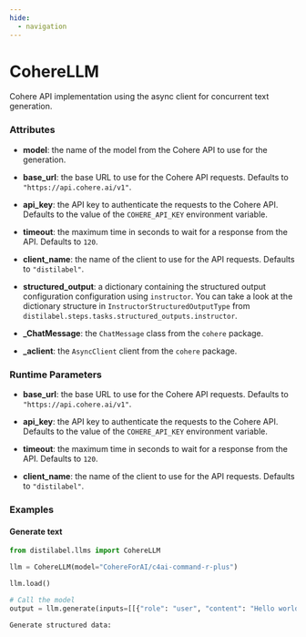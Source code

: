 ```yaml
---
hide:
  - navigation
---
```

# CohereLLM


Cohere API implementation using the async client for concurrent text generation.







### Attributes

- **model**: the name of the model from the Cohere API to use for the generation.

- **base_url**: the base URL to use for the Cohere API requests. Defaults to  `"https://api.cohere.ai/v1"`.

- **api_key**: the API key to authenticate the requests to the Cohere API. Defaults to  the value of the `COHERE_API_KEY` environment variable.

- **timeout**: the maximum time in seconds to wait for a response from the API. Defaults  to `120`.

- **client_name**: the name of the client to use for the API requests. Defaults to  `"distilabel"`.

- **structured_output**: a dictionary containing the structured output configuration configuration  using `instructor`. You can take a look at the dictionary structure in  `InstructorStructuredOutputType` from `distilabel.steps.tasks.structured_outputs.instructor`.

- **_ChatMessage**: the `ChatMessage` class from the `cohere` package.

- **_aclient**: the `AsyncClient` client from the `cohere` package.





### Runtime Parameters

- **base_url**: the base URL to use for the Cohere API requests. Defaults to  `"https://api.cohere.ai/v1"`.

- **api_key**: the API key to authenticate the requests to the Cohere API. Defaults  to the value of the `COHERE_API_KEY` environment variable.

- **timeout**: the maximum time in seconds to wait for a response from the API. Defaults  to `120`.

- **client_name**: the name of the client to use for the API requests. Defaults to  `"distilabel"`.




### Examples


#### Generate text
```python
from distilabel.llms import CohereLLM

llm = CohereLLM(model="CohereForAI/c4ai-command-r-plus")

llm.load()

# Call the model
output = llm.generate(inputs=[[{"role": "user", "content": "Hello world!"}]])

Generate structured data:
```



